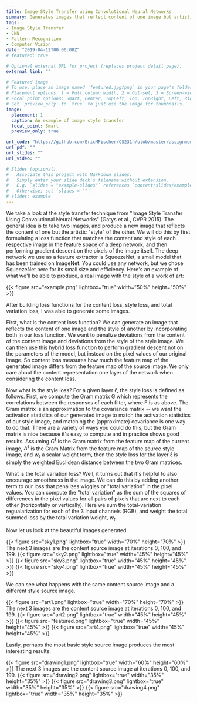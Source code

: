 ```yaml
---
title: Image Style Transfer using Convolutional Neural Networks
summary: Generates images that reflect content of one image but artistic "style" of other
tags:
- Image Style Transfer
- CNN
- Pattern Recognition
- Computer Vision
date: "2019-04-12T00:00:00Z"
# featured: true

# Optional external URL for project (replaces project detail page).
external_link: ""

# Featured image
# To use, place an image named `featured.jpg/png` in your page's folder.
# Placement options: 1 = Full column width, 2 = Out-set, 3 = Screen-width
# Focal point options: Smart, Center, TopLeft, Top, TopRight, Left, Right, BottomLeft, Bottom, BottomRight
# Set `preview_only` to `true` to just use the image for thumbnails.
image:
  placement: 1
  caption: An example of image style transfer
  focal_point: Smart
  preview_only: true

url_code: "https://github.com/EricMFischer/CS231n/blob/master/assignment3/StyleTransfer-TensorFlow.ipynb"
url_pdf: ""
url_slides: ""
url_video: ""

# Slides (optional).
#   Associate this project with Markdown slides.
#   Simply enter your slide deck's filename without extension.
#   E.g. `slides = "example-slides"` references `content/slides/example-slides.md`.
#   Otherwise, set `slides = ""`.
# slides: example
---
```


We take a look at the style transfer technique from "Image Style Transfer Using Convolutional Neural Networks" (Gatys et al., CVPR 2015). The general idea is to take two images, and produce a new image that reflects the content of one but the artistic "style" of the other. We will do this by first formulating a loss function that matches the content and style of each respective image in the feature space of a deep network, and then performing gradient descent on the pixels of the image itself. The deep network we use as a feature extractor is SqueezeNet, a small model that has been trained on ImageNet. You could use any network, but we chose SqueezeNet here for its small size and efficiency. Here's an example of what we'll be able to produce, a real image with the style of a work of art:

{{< figure src="example.png" lightbox="true" width="50%" height="50%" >}}

After building loss functions for the content loss, style loss, and total variation loss, I was able to generate some images.

First, what is the content loss function? We can generate an image that reflects the content of one image and the style of another by incorporating both in our loss function. We want to penalize deviations from the content of the content image and deviations from the style of the style image. We can then use this hybrid loss function to perform gradient descent not on the parameters of the model, but instead on the pixel values of our original image. So content loss measures how much the feature map of the generated image differs from the feature map of the source image. We only care about the content representation one layer of the network when considering the content loss.

Now what is the style loss? For a given layer $\ell$, the style loss is defined as follows. First, we compute the Gram matrix G which represents the correlations between the responses of each filter, where F is as above. The Gram matrix is an approximation to the covariance matrix -- we want the activation statistics of our generated image to match the activation statistics of our style image, and matching the (approximate) covariance is one way to do that. There are a variety of ways you could do this, but the Gram matrix is nice because it's easy to compute and in practice shows good results. Assuming $G^{\ell}$ is the Gram matrix from the feature map of the current image, $A^{\ell}$ is the Gram Matrix from the feature map of the source style image, and $w_{\ell}$ a scalar weight term, then the style loss for the layer ${\ell}$ is simply the weighted Euclidean distance between the two Gram matrices.

What is the total variation loss? Well, it turns out that it's helpful to also encourage smoothness in the image. We can do this by adding another term to our loss that penalizes wiggles or "total variation" in the pixel values. You can compute the "total variation" as the sum of the squares of differences in the pixel values for all pairs of pixels that are next to each other (horizontally or vertically). Here we sum the total-variation regualarization for each of the 3 input channels (RGB), and weight the total summed loss by the total variation weight, $w_t$.

Now let us look at the beautiful images generated.

{{< figure src="sky1.png" lightbox="true" width="70%" height="70%" >}}
The next 3 images are the content source image at iterations 0, 100, and 199.
{{< figure src="sky2.png" lightbox="true" width="45%" height="45%" >}}
{{< figure src="sky3.png" lightbox="true" width="45%" height="45%" >}}
{{< figure src="sky4.png" lightbox="true" width="45%" height="45%" >}}

We can see what happens with the same content source image and a different style source image.

{{< figure src="art1.png" lightbox="true" width="70%" height="70%" >}}
The next 3 images are the content source image at iterations 0, 100, and 199.
{{< figure src="art2.png" lightbox="true" width="45%" height="45%" >}}
{{< figure src="featured.png" lightbox="true" width="45%" height="45%" >}}
{{< figure src="art4.png" lightbox="true" width="45%" height="45%" >}}

Lastly, perhaps the most basic style source image produces the most interesting results.

{{< figure src="drawing1.png" lightbox="true" width="60%" height="60%" >}}
The next 3 images are the content source image at iterations 0, 100, and 199.
{{< figure src="drawing2.png" lightbox="true" width="35%" height="35%" >}}
{{< figure src="drawing3.png" lightbox="true" width="35%" height="35%" >}}
{{< figure src="drawing4.png" lightbox="true" width="35%" height="35%" >}}

